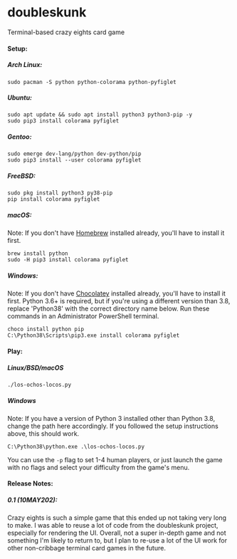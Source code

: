 # doubleskunk

Terminal-based crazy eights card game

#### Setup:

##### Arch Linux:
    sudo pacman -S python python-colorama python-pyfiglet
##### Ubuntu:
    sudo apt update && sudo apt install python3 python3-pip -y
    sudo pip3 install colorama pyfiglet
##### Gentoo:
    sudo emerge dev-lang/python dev-python/pip
    sudo pip3 install --user colorama pyfiglet
##### FreeBSD:
    sudo pkg install python3 py38-pip
    pip install colorama pyfiglet
##### macOS:
Note: If you don't have [Homebrew](https://brew.sh/) installed already, you'll have to install it first.

    brew install python
    sudo -H pip3 install colorama pyfiglet
##### Windows:
Note: If you don't have [Chocolatey](https://chocolatey.org/) installed already, you'll have to install it first.
Python 3.6+ is required, but if you're using a different version than 3.8, replace 'Python38' with the correct directory
name below. Run these commands in an Administrator PowerShell terminal.

    choco install python pip
    C:\Python38\Scripts\pip3.exe install colorama pyfiglet

#### Play:
##### Linux/BSD/macOS

    ./los-ochos-locos.py

##### Windows
Note: If you have a version of Python 3 installed other than Python 3.8, change the path here accordingly.
If you followed the setup instructions above, this should work.

    C:\Python38\python.exe .\los-ochos-locos.py

You can use the `-p` flag to set 1-4 human players, or just launch the game with no flags and select your difficulty from the game's menu.

#### Release Notes:

##### 0.1 (10MAY202):
Crazy eights is such a simple game that this ended up not taking very long to make. I was able to reuse a lot of code from the doubleskunk project,
especially for rendering the UI. Overall, not a super in-depth game and not something I'm likely to return to, but I plan to re-use a lot of the UI
work for other non-cribbage terminal card games in the future.
